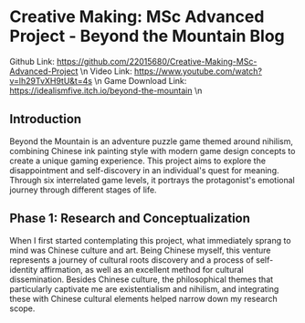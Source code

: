 # Creative Making: MSc Advanced Project - Beyond the Mountain Blog

Github Link: https://github.com/22015680/Creative-Making-MSc-Advanced-Project  \n
Video Link: https://www.youtube.com/watch?v=lh29TvXH9tU&t=4s  \n
Game Download Link: https://idealismfive.itch.io/beyond-the-mountain  \n

## Introduction
Beyond the Mountain is an adventure puzzle game themed around nihilism, combining Chinese ink painting style with modern game design concepts to create a unique gaming experience. This project aims to explore the disappointment and self-discovery in an individual's quest for meaning. Through six interrelated game levels, it portrays the protagonist's emotional journey through different stages of life.

## Phase 1: Research and Conceptualization
When I first started contemplating this project, what immediately sprang to mind was Chinese culture and art. Being Chinese myself, this venture represents a journey of cultural roots discovery and a process of self-identity affirmation, as well as an excellent method for cultural dissemination. Besides Chinese culture, the philosophical themes that particularly captivate me are existentialism and nihilism, and integrating these with Chinese cultural elements helped narrow down my research scope.
